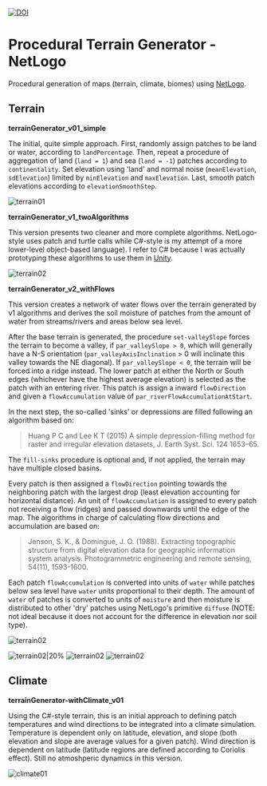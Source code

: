 [![DOI](https://zenodo.org/badge/133016249.svg)](https://zenodo.org/badge/latestdoi/133016249)

# Procedural Terrain Generator - NetLogo
Procedural generation of maps (terrain, climate, biomes) using [NetLogo](https://ccl.northwestern.edu/netlogo/).
<PENDING TO DEVELOP INFO>

## Terrain

**terrainGenerator_v01_simple** 

The initial, quite simple approach. First, randomly assign patches to be land or water, according to `landPercentage`. Then, repeat a procedure of aggregation of land (`land = 1`) and sea (`land = -1`) patches according to `continentality`. Set elevation using 'land' and normal noise (`meanElevation`, `sdElevation`) limited by `minElevation` and `maxElevation`. Last, smooth patch elevations according to `elevationSmoothStep`.

![terrain01](screenshots/terrainGenerator_v01_simple_interface.png?raw=true "terrain v0")

**terrainGenerator_v1_twoAlgorithms**

This version presents two cleaner and more complete algorithms. NetLogo-style uses patch and turtle calls while C#-style is my attempt of a more lower-level object-based language). I refer to C# because I was actually prototyping these algorithms to use them in [Unity](https://unity3d.com).

![terrain02](screenshots/terrainGenerator_v1_twoAlgorithms_interface.png?raw=true "terrain v1")

**terrainGenerator_v2_withFlows**

This version creates a network of water flows over the terrain generated by v1 algorithms and derives the soil moisture of patches from the amount of water from streams/rivers and areas below sea level. 

After the base terrain is generated, the procedure `set-valleySlope` forces the terrain to become a valley, if `par_valleySlope > 0`, which will generally have a N-S orientation (`par_valleyAxisInclination` > 0 will inclinate this valley towards the NE diagonal). If `par_valleySlope < 0`, the terrain will be forced into a ridge instead. The lower patch at either the North or South edges (whichever have the highest average elevation) is selected as the patch with an entering river. This patch is assign a inward `flowDirection` and given a `flowAccumulation` value of `par_riverFlowAccumulationAtStart`.

In the next step, the so-called 'sinks' or depressions are filled following an algorithm based on:

>Huang P C and Lee K T (2015) A simple depression-filling method for raster and irregular elevation datasets, J. Earth Syst. Sci. 124 1653–65.

The `fill-sinks` procedure is optional and, if not applied, the terrain may have multiple closed basins.

Every patch is then assigned a `flowDirection` pointing towards the neighboring patch with the largest drop (least elevation accounting for horizontal distance). An unit of `flowAccumulation` is assigned to every patch not receiving a flow (ridges) and passed downwards until the edge of the map. The algorithms in charge of calculating flow directions and accumulation are based on: 

>Jenson, S. K., & Domingue, J. O. (1988). Extracting topographic structure from digital elevation data for geographic information system analysis. Photogrammetric engineering and remote sensing, 54(11), 1593-1600.

Each patch `flowAccumulation` is converted into units of `water` while patches below sea level have `water` units proportional to their depth. The amount of `water` of patches is converted to units of `moisture` and then moisture is distributed to other 'dry' patches using NetLogo's primitive `diffuse` (NOTE: not ideal because it does not account for the difference in elevation nor soil type). 

![terrain02](screenshots/terrainGenerator_v2_withFlows_interface.png?raw=true "terrain v2")

![terrain02|20%](screenshots/terrainGenerator_v2_withFlows_view1.png?raw=true&v=4&s=200 "terrain v2-only terrain")
![terrain02](screenshots/terrainGenerator_v2_withFlows_view2.png?raw=true "terrain v2-terrain with flows")
![terrain02](screenshots/terrainGenerator_v2_withFlows_view3.png?raw=true "terrain v2-soil moisture")

## Climate
**terrainGenerator-withClimate_v01**

Using the C#-style terrain, this is an initial approach to defining patch temperatures and wind directions to be integrated into a climate simulation. Temperature is dependent only on latitude, elevation, and slope (both elevation and slope are average values for a given patch). Wind direction is dependent on latitude (latitude regions are defined according to Coriolis effect). Still no atmoshperic dynamics in this version.

![climate01](screenshots/terrainGenerator-withClimate_v01_interface.png?raw=true "climate v0")
